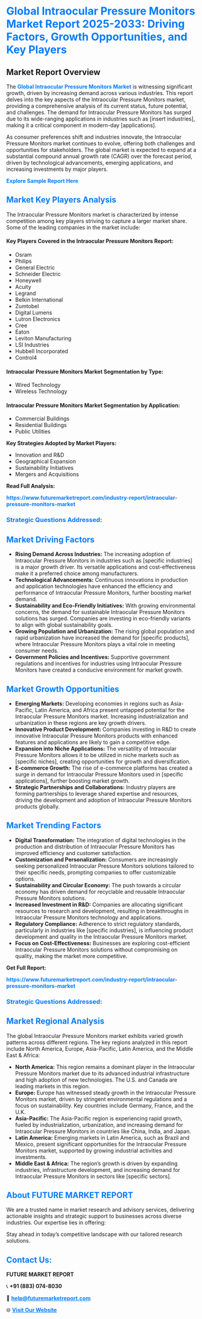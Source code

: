 <h1 style="color: #007BFF;">Global Intraocular Pressure Monitors Market Report 2025-2033: Driving Factors, Growth Opportunities, and Key Players</h1>

<section id="overview">
<h2>Market Report Overview</h2>
<p>The <a href="https://www.futuremarketreport.com/industry-report/intraocular-pressure-monitors-market" style="color: #007BFF; text-decoration: none;"><strong>Global Intraocular Pressure Monitors Market</strong></a> is witnessing significant growth, driven by increasing demand across various industries. This report delves into the key aspects of the Intraocular Pressure Monitors market, providing a comprehensive analysis of its current status, future potential, and challenges. The demand for Intraocular Pressure Monitors has surged due to its wide-ranging applications in industries such as [insert industries], making it a critical component in modern-day [applications].</p>
<p>As consumer preferences shift and industries innovate, the Intraocular Pressure Monitors market continues to evolve, offering both challenges and opportunities for stakeholders. The global market is expected to expand at a substantial compound annual growth rate (CAGR) over the forecast period, driven by technological advancements, emerging applications, and increasing investments by major players.</p>
</section>

<section id="overview">
<p><a href="https://www.futuremarketreport.com/request-sample/reportId=32537" style="color: #007BFF; text-decoration: none;"><strong>Explore Sample Report Here</strong></a></p>
</section>

<section id="key-players">
<h2 style="color: #007BFF;">Market Key Players Analysis</h2>
<p>The Intraocular Pressure Monitors market is characterized by intense competition among key players striving to capture a larger market share. Some of the leading companies in the market include:</p>
<h4>Key Players Covered in the Intraocular Pressure Monitors Report:</h4>
<ul><li>Osram</li><li>Philips</li><li>General Electric</li><li>Schneider Electric</li><li>Honeywell</li><li>Acuity</li><li>Legrand</li><li>Belkin International</li><li>Zumtobel</li><li>Digital Lumens</li><li>Lutron Electronics</li><li>Cree</li><li>Eaton</li><li>Leviton Manufacturing</li><li>LSI Industries</li><li>Hubbell Incorporated</li><li>Control4</li></ul>
<h4>Intraocular Pressure Monitors Market Segmentation by Type:</h4>
<ul><li>Wired Technology</li><li>Wireless Technology</li></ul>

<h4>Intraocular Pressure Monitors Market Segmentation by Application:</h4>
<ul><li>Commercial Buildings</li><li>Residential Buildings</li><li>Public Utilities</li></ul>
<p><strong>Key Strategies Adopted by Market Players:</strong></p>
<ul>
<li>Innovation and R&D</li>
<li>Geographical Expansion</li>
<li>Sustainability Initiatives</li>
<li>Mergers and Acquisitions</li>
</ul>
</section>

<section>
<p><strong>Read Full Analysis: </strong></p><a href="https://www.futuremarketreport.com/industry-report/intraocular-pressure-monitors-market" style="color: #007BFF; text-decoration: none;"><strong>https://www.futuremarketreport.com/industry-report/intraocular-pressure-monitors-market</strong></a>
<h3 style="color: #007BFF;">Strategic Questions Addressed:</h3>
</section>

<section id="driving-factors">
<h2 style="color: #007BFF;">Market Driving Factors</h2>
<ul>
<li><strong>Rising Demand Across Industries:</strong> The increasing adoption of Intraocular Pressure Monitors in industries such as [specific industries] is a major growth driver. Its versatile applications and cost-effectiveness make it a preferred choice among manufacturers.</li>
<li><strong>Technological Advancements:</strong> Continuous innovations in production and application technologies have enhanced the efficiency and performance of Intraocular Pressure Monitors, further boosting market demand.</li>
<li><strong>Sustainability and Eco-Friendly Initiatives:</strong> With growing environmental concerns, the demand for sustainable Intraocular Pressure Monitors solutions has surged. Companies are investing in eco-friendly variants to align with global sustainability goals.</li>
<li><strong>Growing Population and Urbanization:</strong> The rising global population and rapid urbanization have increased the demand for [specific products], where Intraocular Pressure Monitors plays a vital role in meeting consumer needs.</li>
<li><strong>Government Policies and Incentives:</strong> Supportive government regulations and incentives for industries using Intraocular Pressure Monitors have created a conducive environment for market growth.</li>
</ul>
</section>

<section id="growth-opportunities">
<h2 style="color: #007BFF;">Market Growth Opportunities</h2>
<ul>
<li><strong>Emerging Markets:</strong> Developing economies in regions such as Asia-Pacific, Latin America, and Africa present untapped potential for the Intraocular Pressure Monitors market. Increasing industrialization and urbanization in these regions are key growth drivers.</li>
<li><strong>Innovative Product Development:</strong> Companies investing in R&D to create innovative Intraocular Pressure Monitors products with enhanced features and applications are likely to gain a competitive edge.</li>
<li><strong>Expansion into Niche Applications:</strong> The versatility of Intraocular Pressure Monitors allows it to be utilized in niche markets such as [specific niches], creating opportunities for growth and diversification.</li>
<li><strong>E-commerce Growth:</strong> The rise of e-commerce platforms has created a surge in demand for Intraocular Pressure Monitors used in [specific applications], further boosting market growth.</li>
<li><strong>Strategic Partnerships and Collaborations:</strong> Industry players are forming partnerships to leverage shared expertise and resources, driving the development and adoption of Intraocular Pressure Monitors products globally.</li>
</ul>
</section>

<section id="trending-factors">
<h2 style="color: #007BFF;">Market Trending Factors</h2>
<ul>
<li><strong>Digital Transformation:</strong> The integration of digital technologies in the production and distribution of Intraocular Pressure Monitors has improved efficiency and customer satisfaction.</li>
<li><strong>Customization and Personalization:</strong> Consumers are increasingly seeking personalized Intraocular Pressure Monitors solutions tailored to their specific needs, prompting companies to offer customizable options.</li>
<li><strong>Sustainability and Circular Economy:</strong> The push towards a circular economy has driven demand for recyclable and reusable Intraocular Pressure Monitors solutions.</li>
<li><strong>Increased Investment in R&D:</strong> Companies are allocating significant resources to research and development, resulting in breakthroughs in Intraocular Pressure Monitors technology and applications.</li>
<li><strong>Regulatory Compliance:</strong> Adherence to strict regulatory standards, particularly in industries like [specific industries], is influencing product development and quality in the Intraocular Pressure Monitors market.</li>
<li><strong>Focus on Cost-Effectiveness:</strong> Businesses are exploring cost-efficient Intraocular Pressure Monitors solutions without compromising on quality, making the market more competitive.</li>
</ul>
</section>

<section>
<p><strong>Get Full Report: </strong></p><a href="https://www.futuremarketreport.com/industry-report/intraocular-pressure-monitors-market" style="color: #007BFF; text-decoration: none;"><strong>https://www.futuremarketreport.com/industry-report/intraocular-pressure-monitors-market</strong></a>
<h3 style="color: #007BFF;">Strategic Questions Addressed:</h3>
</section>


<section id="regional-analysis">
<h2 style="color: #007BFF;">Market Regional Analysis</h2>
<p>The global Intraocular Pressure Monitors market exhibits varied growth patterns across different regions. The key regions analyzed in this report include North America, Europe, Asia-Pacific, Latin America, and the Middle East & Africa:</p>
<ul>
<li><strong>North America:</strong> This region remains a dominant player in the Intraocular Pressure Monitors market due to its advanced industrial infrastructure and high adoption of new technologies. The U.S. and Canada are leading markets in this region.</li>
<li><strong>Europe:</strong> Europe has witnessed steady growth in the Intraocular Pressure Monitors market, driven by stringent environmental regulations and a focus on sustainability. Key countries include Germany, France, and the U.K.</li>
<li><strong>Asia-Pacific:</strong> The Asia-Pacific region is experiencing rapid growth, fueled by industrialization, urbanization, and increasing demand for Intraocular Pressure Monitors in countries like China, India, and Japan.</li>
<li><strong>Latin America:</strong> Emerging markets in Latin America, such as Brazil and Mexico, present significant opportunities for the Intraocular Pressure Monitors market, supported by growing industrial activities and investments.</li>
<li><strong>Middle East & Africa:</strong> The region’s growth is driven by expanding industries, infrastructure development, and increasing demand for Intraocular Pressure Monitors in sectors like [specific sectors].</li>
</ul>
</section>

<footer>
<h2 style="color: #007BFF;">About FUTURE MARKET REPORT</h2>
<p>We are a trusted name in market research and advisory services, delivering actionable insights and strategic support to businesses across diverse industries. Our expertise lies in offering:</p>

<p>Stay ahead in today’s competitive landscape with our tailored research solutions.</p>

<h2 style="color: #007BFF;">Contact Us:</h2>
<p><strong>FUTURE MARKET REPORT</strong></p>
<p>📞 <strong>+91 (883) 074-8030</strong></p>
<p>📧 <strong><a href="mailto:help@futuremarketreport.com" style="color: #007BFF;">help@futuremarketreport.com</a></strong></p>
<p>🌐 <strong><a href="https://www.futuremarketreport.com/" style="color: #007BFF;">Visit Our Website</a></strong></p>
</footer>